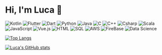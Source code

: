 # Hi, I'm Luca 👋
![Kotlin](https://img.shields.io/badge/Kotlin-Intermediate-orange)
![Flutter](https://img.shields.io/badge/Flutter-Intermediate-blue)
![Dart](https://img.shields.io/badge/Dart-Intermediate-blue)
![Python](https://img.shields.io/badge/Python-Advanced-blue)
![Java](https://img.shields.io/badge/Java-Advanced-orange)
![C](https://img.shields.io/badge/C-Basic-lightgrey)
![C++](https://img.shields.io/badge/C++-Basic-blue)
![Csharp](https://img.shields.io/badge/Csharp-Intermediate-blue)
![Scala](https://img.shields.io/badge/Scala-Basic-blue)
![JavaScript](https://img.shields.io/badge/JavaScript-Intermediate-green)
![Vue.js](https://img.shields.io/badge/Vue.js-Advanced-green)
![HTML](https://img.shields.io/badge/HTML-Advanced-green)
![SQL](https://img.shields.io/badge/SQL-Intermediate-blue)
![AWS](https://img.shields.io/badge/AWS-Intermediate-yellow)
![FireBase](https://img.shields.io/badge/FireBase-Intermediate-yellow)
![Data Science](https://img.shields.io/badge/Data%20Science-Intermediate-green)

[![Top Langs](https://github-readme-stats.vercel.app/api/top-langs/?username=Luca9862&theme=dark)](https://github.com/anuraghazra/github-readme-stats)

[![Luca's GitHub stats](https://github-readme-stats.vercel.app/api?username=Luca9862&show_icons=true&theme=dark)](https://github.com/anuraghazra/github-readme-stats)
